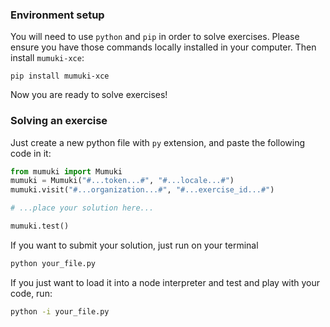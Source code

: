 ### Environment setup

You will need to use `python` and `pip` in order to solve exercises. Please ensure you have those commands locally installed in your computer. Then install `mumuki-xce`:

```shell
pip install mumuki-xce
```

Now you are ready to solve exercises!

### Solving an exercise

Just create a new python file with `py` extension, and paste the following code in it:

```python
from mumuki import Mumuki
mumuki = Mumuki("#...token...#", "#...locale...#")
mumuki.visit("#...organization...#", "#...exercise_id...#")

# ...place your solution here...

mumuki.test()
```

If you want to submit your solution, just run on your terminal

```bash
python your_file.py
```

If you just want to load it into a node interpreter and test and play with your code, run:

```bash
python -i your_file.py
```
